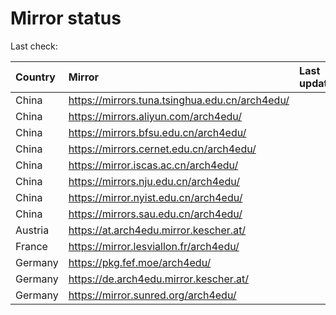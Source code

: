 <script src="./time.js"></script>
# Mirror status
Last check: <script type="text/javascript">localize(1728617199.062638);</script>

|Country|Mirror|Last update|
|:------|:-----|:----------|
|China|https://mirrors.tuna.tsinghua.edu.cn/arch4edu/|<script type="text/javascript">localize(1728585734);</script>|
|China|https://mirrors.aliyun.com/arch4edu/|<script type="text/javascript">localize(1728585734);</script>|
|China|https://mirrors.bfsu.edu.cn/arch4edu/|<script type="text/javascript">localize(1728585734);</script>|
|China|https://mirrors.cernet.edu.cn/arch4edu/|<script type="text/javascript">localize(1728585734);</script>|
|China|https://mirror.iscas.ac.cn/arch4edu/|<script type="text/javascript">localize(1728585734);</script>|
|China|https://mirrors.nju.edu.cn/arch4edu/|<script type="text/javascript">localize(1728585734);</script>|
|China|https://mirror.nyist.edu.cn/arch4edu/|<script type="text/javascript">localize(1728585734);</script>|
|China|https://mirrors.sau.edu.cn/arch4edu/|<script type="text/javascript">localize(1728585734);</script>|
|Austria|https://at.arch4edu.mirror.kescher.at/|<script type="text/javascript">localize(1728585734);</script>|
|France|https://mirror.lesviallon.fr/arch4edu/|<script type="text/javascript">localize(1728585734);</script>|
|Germany|https://pkg.fef.moe/arch4edu/|<script type="text/javascript">localize(1728585734);</script>|
|Germany|https://de.arch4edu.mirror.kescher.at/|<script type="text/javascript">localize(1728585734);</script>|
|Germany|https://mirror.sunred.org/arch4edu/|<script type="text/javascript">localize(1728585734);</script>|

<script src="./tablefilter/tablefilter.js"></script>
<script src="./table.js"></script>